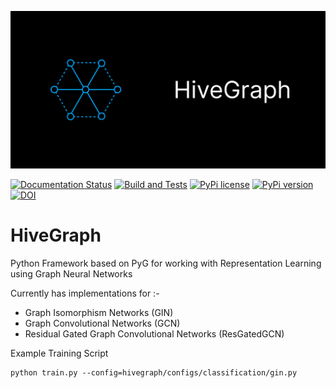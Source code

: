 ![](https://github.com/SauravMaheshkar/hivegraph/blob/main/docs/media/Github_Banner.png?raw=true)

[![Documentation Status](https://readthedocs.org/projects/hivegraph/badge/?version=latest)](https://hivegraph.readthedocs.io/en/latest/?badge=latest) [![Build and Tests](https://github.com/SauravMaheshkar/hivegraph/actions/workflows/python.yml/badge.svg)](https://github.com/SauravMaheshkar/hivegraph/actions/workflows/python.yml) [![PyPi license](https://badgen.net/pypi/license/pip/)](https://pypi.org/project/hivegraph/) [![PyPi version](https://badgen.net/pypi/v/hivegraph/)](https://pypi.org/project/hivegraph/) [![DOI](https://zenodo.org/badge/724171091.svg)](https://zenodo.org/doi/10.5281/zenodo.10440489)


# HiveGraph
Python Framework based on PyG for working with Representation Learning using Graph Neural Networks

Currently has implementations for :-

* Graph Isomorphism Networks (GIN)
* Graph Convolutional Networks (GCN)
* Residual Gated Graph Convolutional Networks (ResGatedGCN)

Example Training Script
```
python train.py --config=hivegraph/configs/classification/gin.py
```
